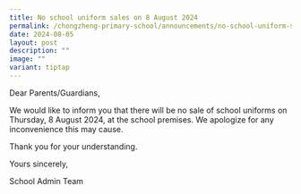 ```yaml
---
title: No school uniform sales on 8 August 2024
permalink: /chongzheng-primary-school/announcements/no-school-uniform-sales-on-28-march-2024/
date: 2024-08-05
layout: post
description: ""
image: ""
variant: tiptap
---
```

<p>Dear Parents/Guardians,</p>
<p>We would like to inform you that there will be no sale of school uniforms
on Thursday, 8 August 2024, at the school premises. We apologize for any
inconvenience this may cause.</p>
<p>Thank you for your understanding.</p>
<p>Yours sincerely,</p>
<p>School Admin Team</p>
<p></p>
<p></p>